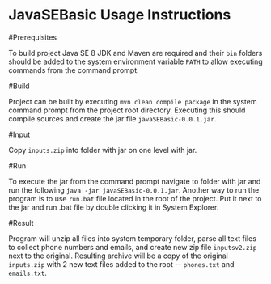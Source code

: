 JavaSEBasic Usage Instructions
===========

#Prerequisites

To build project Java SE 8 JDK and Maven are required and their `bin` folders should be added to the system environment variable `PATH` to allow executing commands from the command prompt.

#Build

Project can be built by executing `mvn clean compile package` in the system command prompt from the project root directory. Executing this should compile sources and create the jar file `javaSEBasic-0.0.1.jar`.

#Input

Copy `inputs.zip` into folder with jar on one level with jar.

#Run

To execute the jar from the command prompt navigate to folder with jar and run the following  `java -jar javaSEBasic-0.0.1.jar`. Another way to run the program is to use `run.bat` file located in the root of the project. Put it next to the jar and run .bat file by double clicking it in System Explorer.

#Result

Program will unzip all files into system temporary folder, parse all text files to collect phone numbers and emails, and create new zip file `inputsv2.zip` next to the original. Resulting archive will be a copy of the original `inputs.zip` with 2 new text files added to the root -- `phones.txt` and `emails.txt`.

